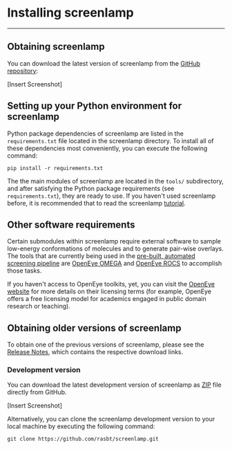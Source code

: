 # Installing screenlamp

---

## Obtaining screenlamp

You can download the latest version of screenlamp from the [GitHub repository](https://github.com/psa-lab/screenlamp/releases):

[Insert Screenshot]

## Setting up your Python environment for screenlamp

Python package dependencies of screenlamp are listed in the `requirements.txt` file located in the screenlamp directory. To install all of these dependencies most conveniently, you can execute the following command:

    pip install -r requirements.txt

The the main modules of screenlamp are located in the `tools/` subdirectory, and after satisfying the Python package requirements (see `requirements.txt`), they are ready to use. If you haven't used screenlamp before, it is recommended that to read the screenlamp [tutorial](user_guide/doc-overview.md).

## Other software requirements

Certain submodules within screenlamp require external software to sample low-energy conformations of molecules and to generate pair-wise overlays. The tools that are currently being used in the [pre-built, automated screening pipeline](user_guide/pipeline-tutorial-1/) are [OpenEye OMEGA](https://www.eyesopen.com/omega) and [OpenEye ROCS](https://www.eyesopen.com/rocs) to accomplish those tasks.

If you haven't access to OpenEye toolkits, yet, you can visit the [OpenEye website](https://www.eyesopen.com/licensing-philosophy) for more details on their licensing terms (for example, OpenEye offers a free licensing model for academics engaged in public domain research or teaching).

## Obtaining older versions of screenlamp

To obtain one of the previous versions of screenlamp, please see the [Release Notes](changelog), which contains the respective download links.

### Development version

You can download the latest development version of screenlamp as [ZIP](https://github.com/rasbt/screenlamp/archive/master.zip) file directly from GitHub.

[Insert Screenshot]

Alternatively, you can clone the screenlamp development version to your local machine by executing the following command:

    git clone https://github.com/rasbt/screenlamp.git
